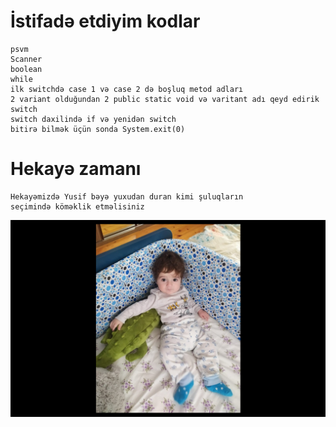 
# İstifadə etdiyim kodlar
```
psvm
Scanner
boolean
while
ilk switchdə case 1 və case 2 də boşluq metod adları
2 variant olduğundan 2 public static void və varitant adı qeyd edirik
switch
switch daxilində if və yenidən switch
bitirə bilmək üçün sonda System.exit(0)
```

# Hekayə zamanı

```
Hekayəmizdə Yusif bəyə yuxudan duran kimi şuluqların
seçimində köməklik etməlisiniz

```



![img_4.png](img_4.png)





